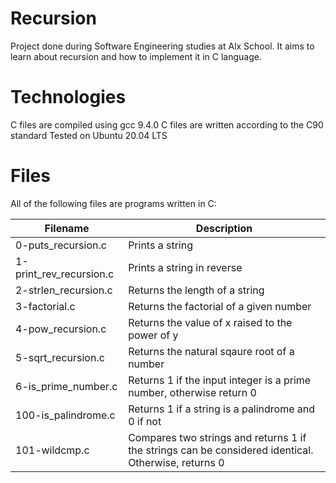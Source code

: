 # Recursion
Project done during Software Engineering studies at Alx School. It aims to learn about recursion and how to implement it in C language.

# Technologies
C files are compiled using gcc 9.4.0
C files are written according to the C90 standard
Tested on Ubuntu 20.04 LTS
# Files
All of the following files are programs written in C:

| Filename |	Description|
|----------|---------------|
0-puts_recursion.c |	Prints a string
1-print_rev_recursion.c |	Prints a string in reverse
2-strlen_recursion.c |	Returns the length of a string
3-factorial.c |	Returns the factorial of a given number
4-pow_recursion.c |	Returns the value of x raised to the power of y
5-sqrt_recursion.c |	Returns the natural sqaure root of a number
6-is_prime_number.c |	Returns 1 if the input integer is a prime number, otherwise return 0
100-is_palindrome.c |	Returns 1 if a string is a palindrome and 0 if not
101-wildcmp.c |	Compares two strings and returns 1 if the strings can be considered identical. Otherwise, returns 0
